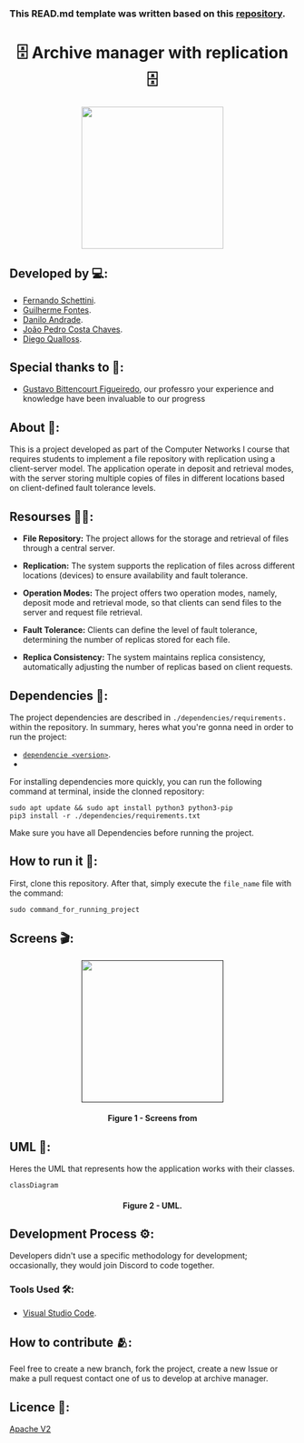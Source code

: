 ### This READ.md template was written based on this [repository](https://github.com/FernandoSchett/github_readme_template).

<h1 align="center">🗄️ Archive manager with replication 🗄️</h1>

<div align="center">
	<a href="link_for_webite">
	<img height = "250em" src = "https://github.com/Danub2002/File-Deposit-App/assets/80331486/e666252d-88da-4fa1-ae94-79f7a5404119" />
    </a>
</div>

## Developed by 💻:
- [Fernando Schettini](https://linktr.ee/fernandoschett).
- [Guilherme Fontes](https://github.com/guichfontes).
- [Danilo Andrade](https://github.com/guichfontes).
- [João Pedro Costa Chaves](https://github.com/jompp).
- [Diego Qualloss](https://github.com/qualloss).


## Special thanks to 🥰:
- [Gustavo Bittencourt Figueiredo](http://buscatextual.cnpq.br/buscatextual/visualizacv.do;jsessionid=717F388996DEE35B7CBDC04F07273B02.buscatextual_0), our professro your experience and knowledge have been invaluable to our progress

## About 🤔:

This is a project developed as part of the Computer Networks I course that requires students to implement a file repository with replication using a client-server model. The application operate in deposit and retrieval modes, with the server storing multiple copies of files in different locations based on client-defined fault tolerance levels.

## Resourses 🧑‍🔬:

- **File Repository:** The project allows for the storage and retrieval of files through a central server.

- **Replication:** The system supports the replication of files across different locations (devices) to ensure availability and fault tolerance.

- **Operation Modes:** The project offers two operation modes, namely, deposit mode and retrieval mode, so that clients can send files to the server and request file retrieval.

- **Fault Tolerance:** Clients can define the level of fault tolerance, determining the number of replicas stored for each file.

- **Replica Consistency:** The system maintains replica consistency, automatically adjusting the number of replicas based on client requests.

## Dependencies 🚚:

The project dependencies are described in  ```./dependencies/requirements.``` within the repository. In summary, heres what you're gonna need in order to run the project:

- [```dependencie <version>```](http:link.com).
- 

For installing dependencies more quickly, you can run the following command at terminal, inside the clonned repository:

	sudo apt update && sudo apt install python3 python3-pip
    pip3 install -r ./dependencies/requirements.txt

Make sure you have all Dependencies before running the project.

## How to run it 🏃:

First, clone this repository. After that, simply execute the ```file_name``` file with the command:

    sudo command_for_running_project

## Screens 🎬:

<div align="center">
	<a href="">
	<img height = "250em" src = "https://github.com/FernandoSchett/github_readme_template/assets/80331486/4e4d24ee-efce-41d9-873b-3ececaf1cdd5" />
    </a>
</div>
<h4 align="center">Figure 1 - Screens from <app_name> </h4>


## UML‍ 💬:

Heres the UML that represents how the application works with their classes.

```mermaid
classDiagram

```

<h4 align="center">Figure 2 - <app_name> UML.</h4>

## Development Process ⚙️:

Developers didn't use a specific methodology for development; occasionally, they would join Discord to code together.

### Tools Used 🛠️: 

- [Visual Studio Code](https://code.visualstudio.com). 

## How to contribute 🫂:

Feel free to create a new branch, fork the project, create a new Issue or make a pull request contact one of us to develop at archive manager.

## Licence 📜:

[Apache V2](https://choosealicense.com/licenses/apache-2.0/)
